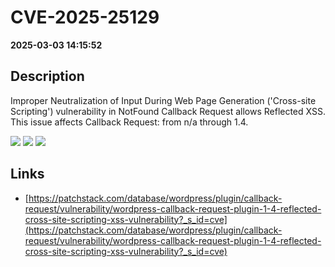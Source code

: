 # CVE-2025-25129

**2025-03-03 14:15:52**

## Description
Improper Neutralization of Input During Web Page Generation ('Cross-site Scripting') vulnerability in NotFound Callback Request allows Reflected XSS. This issue affects Callback Request: from n/a through 1.4.

![](https://img.shields.io/static/v1?label=Score&message=7.1&color=red)
![](https://img.shields.io/static/v1?label=Severity&message=HIGH&color=red)
![](https://img.shields.io/static/v1?label=CWE&message=XSS&color=green)

## Links
- [https://patchstack.com/database/wordpress/plugin/callback-request/vulnerability/wordpress-callback-request-plugin-1-4-reflected-cross-site-scripting-xss-vulnerability?_s_id=cve](https://patchstack.com/database/wordpress/plugin/callback-request/vulnerability/wordpress-callback-request-plugin-1-4-reflected-cross-site-scripting-xss-vulnerability?_s_id=cve)
